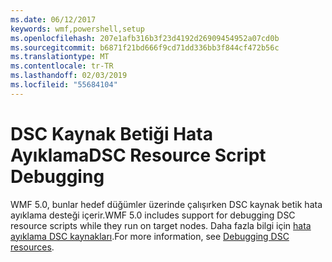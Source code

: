 ```yaml
---
ms.date: 06/12/2017
keywords: wmf,powershell,setup
ms.openlocfilehash: 207e1afb316b3f23d4192d26909454952a07cd0b
ms.sourcegitcommit: b6871f21bd666f9cd71dd336bb3f844cf472b56c
ms.translationtype: MT
ms.contentlocale: tr-TR
ms.lasthandoff: 02/03/2019
ms.locfileid: "55684104"
---
```

# <a name="dsc-resource-script-debugging"></a><span data-ttu-id="e3c91-102">DSC Kaynak Betiği Hata Ayıklama</span><span class="sxs-lookup"><span data-stu-id="e3c91-102">DSC Resource Script Debugging</span></span>

<span data-ttu-id="e3c91-103">WMF 5.0, bunlar hedef düğümler üzerinde çalışırken DSC kaynak betik hata ayıklama desteği içerir.</span><span class="sxs-lookup"><span data-stu-id="e3c91-103">WMF 5.0 includes support for debugging DSC resource scripts while they run on target nodes.</span></span>
<span data-ttu-id="e3c91-104">Daha fazla bilgi için [hata ayıklama DSC kaynakları](https://msdn.microsoft.com/powershell/dsc/debugresource).</span><span class="sxs-lookup"><span data-stu-id="e3c91-104">For more information, see [Debugging DSC resources](https://msdn.microsoft.com/powershell/dsc/debugresource).</span></span>
